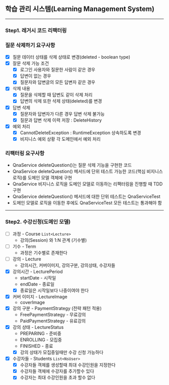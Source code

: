## 학습 관리 시스템(Learning Management System)

---

### Step1. 레거시 코드 리팩터링
### 질문 삭제하기 요구사항
- [X] 질문 데이터 상태를 삭제 상태로 변경(deleted - boolean type)
- [X] 잘문 삭제 가능 조건 
  - [X] 로그인 사용자와 질문한 사람이 같은 경우
  - [X] 답변이 없는 경우
  - [X] 질문자와 답변글의 모든 답변자 같은 경우
- [X] 삭제 내용
  - [X] 질문을 삭제할 때 답변도 같이 삭제 처리
  - [X] 답변의 삭제 또한 삭제 상태(deleted)를 변경
- [X] 답변 삭제
  - [X] 질문자와 답변자가 다른 경우 답변 삭제 불가능
  - [X] 질문과 답변 삭제 이력 저장 : DeleteHistory
- [X] 예외 처리
  - [X] CannotDeleteException : RuntimeException 상속하도록 변경
  - [X] 비지니스 예외 상황 각 도메인에서 예외 처리 

### 리팩터링 요구사항
- QnaService deleteQuestion()는 질문 삭제 기능을 구현한 코드
- QnaService deleteQuestion() 메서드에 단위 테스트 가능한 코드(핵심 비지니스 로직)를 도메인 모델 객체에 구현
- QnaService 비지니스 로직을 도메인 모델로 이동하는 리팩터링을 진행할 때 TDD 구현
- QnaService deleteQuestion() 메서드에 대한 단위 테스트는 QnaServiceTest
- 도메인 모델로 로직을 이동한 후에도 QnaServiceTest 모든 테스트는 통과해야 함

---

### Step2. 수강신청(도메인 모델)
- [ ] 과정 - Course  `List<Lecture>`
  - 강의(Session) 와 1:N 관계 (기수별)
- [ ] 기수 - Term
  - 과정은 기수별로 존재한다
- [ ] 강의 - Lecture
  - 강의시간, 커버이미지, 강의구분, 강의상태, 수강자들
- [X] 강의시간 - LecturePeriod
  - startDate - 시작일
  - endDate - 종료일
  - [X] 종료일은 시작일보다 나중이여야 한다
- [X] 커버 이미지 - LectureImage 
  - coverImage
- [X] 강의 구분 - PaymentStrategy (전략 패턴 적용)  
  - FreePaymentStrategy - 무료강의
  - PaidPaymentStrategy - 유료강의
- [X] 강의 상태 - LectureStatus  
  - PREPARING - 준비중
  - ENROLLING - 모집중
  - FINISHED - 종료
  - [X] 강의 상태가 모집중일때만 수강 신청 가능하다
- [X] 수강자들 - Students `List<NsUser>`
  - [X] 수강자들 객체를 생성할때 최대 수강인원을 지정한다
  - [X] 수강자들 객체에 수강자를 추가할수 있다
  - [X] 수강자는 최대 수강인원을 초과 할수 없다